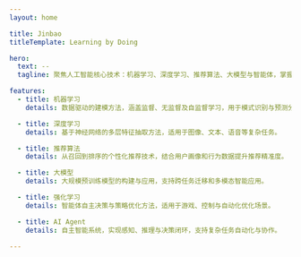 ```yaml
---
layout: home

title: Jinbao
titleTemplate: Learning by Doing

hero:
  text: --
  tagline: 聚焦人工智能核心技术：机器学习、深度学习、推荐算法、大模型与智能体，掌握前沿方法与实践

features:
  - title: 机器学习
    details: 数据驱动的建模方法，涵盖监督、无监督及自监督学习，用于模式识别与预测分析。

  - title: 深度学习
    details: 基于神经网络的多层特征抽取方法，适用于图像、文本、语音等复杂任务。

  - title: 推荐算法
    details: 从召回到排序的个性化推荐技术，结合用户画像和行为数据提升推荐精准度。

  - title: 大模型
    details: 大规模预训练模型的构建与应用，支持跨任务迁移和多模态智能应用。

  - title: 强化学习
    details: 智能体自主决策与策略优化方法，适用于游戏、控制与自动化优化场景。

  - title: AI Agent
    details: 自主智能系统，实现感知、推理与决策闭环，支持复杂任务自动化与协作。

---
```

